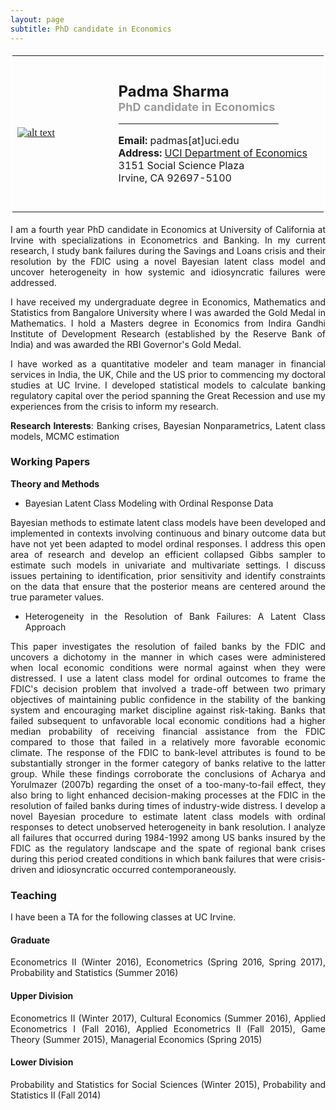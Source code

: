 ```yaml
--- 
layout: page
subtitle: PhD candidate in Economics
---
```

<style>
body {
text-align: justify}
</style>
<table bordercolor="#ffffff">
<tbody>
<tr>
<td style="width:200px;height:250px">
<font color="#0b5394" face="georgia, serif"><a href="IMGLINKTARGET"><img alt="alt text" height="HEIGHTpx" src="http://padmasharma.github.io/img/profilePhoto.jpg" width="WIDTHpx"></a>&nbsp;</font></td>
<td align="left" style="width:400px;height:200px">
   <p><font size="5"><b>Padma Sharma</b></font><br>
      <font color="#9b9999" size="4"><b>PhD candidate in Economics</b></font><br>
   <hr width = "80%" margin-left:0 align="left" border="1px" color = "918f8f"></p>
<p><font size="3"><b>Email:</b> padmas[at]uci.edu</font><br>
<font size="3"><b>Address:</b> 
<a href="https://www.economics.uci.edu/grad/index.php/" target="_blank">UCI Department of Economics</a><br>
3151 Social Science Plaza<br>
Irvine, CA 92697-5100</font></p>
</td>
</tr>
</tbody>
</table>

I am a fourth year PhD candidate in Economics at University of California at Irvine with specializations in Econometrics and Banking. In my current research, I study bank failures during the Savings and Loans crisis and their resolution by the FDIC using a novel Bayesian latent class model and uncover heterogeneity in how systemic and idiosyncratic failures were addressed.

I have received my undergraduate degree in Economics, Mathematics and Statistics from Bangalore University where I was awarded the Gold Medal in Mathematics. I hold a Masters degree in Economics from Indira Gandhi Institute of Development Research (established by the Reserve Bank of India) and was awarded the RBI Governor's Gold Medal. 

I have worked as a quantitative modeler and team manager in financial services in India, the UK, Chile and  the US prior to commencing my doctoral studies at UC Irvine. I developed statistical models to calculate banking regulatory capital over the period spanning the Great Recession and use my experiences from the crisis to inform my research.

__Research Interests__: Banking crises, Bayesian Nonparametrics, Latent class models, MCMC estimation

### Working Papers
__Theory and Methods__

- Bayesian Latent Class Modeling with Ordinal Response Data

Bayesian methods to estimate latent class models have been developed and implemented in contexts involving continuous 
and binary outcome data but have not yet been adapted to model ordinal responses. I address this open area of research 
and develop an efficient collapsed Gibbs sampler to estimate such models in univariate and multivariate settings. 
I discuss issues pertaining to identification, prior sensitivity and identify constraints on the data that ensure that the posterior 
means are centered around the true parameter values. 

- Heterogeneity in the Resolution of Bank Failures: A
Latent Class Approach

This paper investigates the resolution of failed banks by the FDIC and uncovers a dichotomy in the manner 
in which cases were administered when local economic conditions were normal against when they were distressed.
I use a latent class model for ordinal outcomes to frame the FDIC's decision problem that involved a trade-off between
two primary objectives of maintaining public confidence in the stability of the banking system and encouraging market discipline against risk-taking.
Banks that failed subsequent to unfavorable local economic conditions had a higher median probability of receiving 
financial assistance from the FDIC compared to those that failed in a relatively more favorable economic climate. 
The response of the FDIC to bank-level attributes is found to be substantially stronger in the former category of 
banks relative to the latter group. While these findings corroborate the conclusions of Acharya and Yorulmazer (2007b) 
regarding the onset of a too-many-to-fail effect, they also bring to light enhanced decision-making processes at the 
FDIC in the resolution of failed banks during times of industry-wide distress. I develop a novel Bayesian procedure to 
estimate latent class models with ordinal responses to detect unobserved heterogeneity in bank resolution. 
I analyze all failures that occurred during 1984-1992 among US banks insured by the FDIC as the regulatory landscape 
and the spate of regional bank crises during this period created conditions in which bank failures that were 
crisis-driven and idiosyncratic occurred contemporaneously.

### Teaching
I have been a TA for the following classes at UC Irvine.

#### Graduate
Econometrics II (Winter 2016), Econometrics (Spring 2016, Spring 2017), Probability and Statistics (Summer 2016)

#### Upper Division
Econometrics II (Winter 2017), Cultural Economics (Summer 2016), Applied Econometrics I (Fall 2016), Applied Econometrics II (Fall 2015), Game Theory (Summer 2015), Managerial Economics (Spring 2015)

#### Lower Division
Probability and Statistics for Social Sciences (Winter 2015), Probability and Statistics II (Fall 2014)




